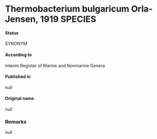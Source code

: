 # Thermobacterium bulgaricum Orla-Jensen, 1919 SPECIES

#### Status
SYNONYM

#### According to
Interim Register of Marine and Nonmarine Genera

#### Published in
null

#### Original name
null

### Remarks
null